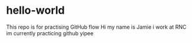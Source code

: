 # hello-world
This repo is for practising GitHub flow
Hi my name is Jamie
i work at RNC
im currently practicing github
yipee

